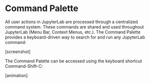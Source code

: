 
# Command Palette

All user actions in JupyterLab are processed through a centralized command system. These commands are shared and used throughout JupyterLab (Menu Bar, Context Menus, etc.). The Command Palette provides a keyboard-driven way to search for and run any JupyterLab command:

[screenshot]

The Command Palette can be accessed using the keyboard shortcut Command-Shift-C:

[animation]